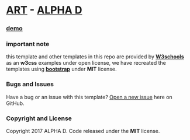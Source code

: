 # [ART]() - [ALPHA D](https://github.com/alphadsy)

### [demo](https://alphadsy.github.io/w3schools-templates-using-Bootstrap/templates/art/)

### important note
this template and other templates in this repo are provided by [**W3schools**](https://www.w3schools.com) as an **w3css** examples under open license,
we have recreated the templates using [**bootstrap**](https://www.getbootstap.com) under **MIT** license. 

### Bugs and Issues
Have a bug or an issue with this template? [Open a new issue](https://github.com/alphadsy/w3schools-templates-using-Bootstrap/issues) here on GitHub.

### Copyright and License
Copyright 2017 ALPHA D. Code released under the **MIT** license.